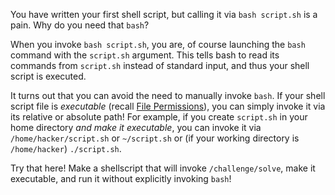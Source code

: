 You have written your first shell script, but calling it via `bash script.sh` is a pain.
Why do you need that `bash`?

When you invoke `bash script.sh`, you are, of course launching the `bash` command with the `script.sh` argument.
This tells bash to read its commands from `script.sh` instead of standard input, and thus your shell script is executed.

It turns out that you can avoid the need to manually invoke `bash`.
If your shell script file is _executable_ (recall [File Permissions](../permissions)), you can simply invoke it via its relative or absolute path!
For example, if you create `script.sh` in your home directory _and make it executable_, you can invoke it via `/home/hacker/script.sh` or `~/script.sh` or (if your working directory is `/home/hacker`) `./script.sh`.

Try that here!
Make a shellscript that will invoke `/challenge/solve`, make it executable, and run it without explicitly invoking `bash`!
